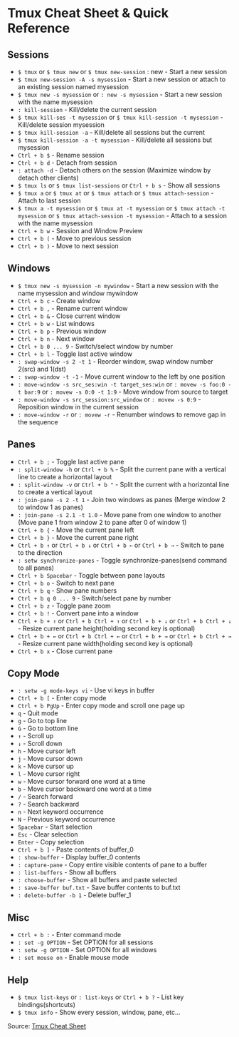 # Tmux Cheat Sheet & Quick Reference

## Sessions

- `$ tmux` or `$ tmux new` or `$ tmux new-session` : new - Start a new session
- `$ tmux new-session -A -s mysession` - Start a new session or attach to an existing session named mysession
- `$ tmux new -s mysession` or `: new -s mysession` - Start a new session with the name mysession
- `: kill-session` - Kill/delete the current session
- `$ tmux kill-ses -t mysession` or `$ tmux kill-session -t mysession` - Kill/delete session mysession
- `$ tmux kill-session -a` - Kill/delete all sessions but the current
- `$ tmux kill-session -a -t mysession` - Kill/delete all sessions but mysession
- `Ctrl + b $` - Rename session
- `Ctrl + b d` - Detach from session
- `: attach -d` - Detach others on the session (Maximize window by detach other clients)
- `$ tmux ls` or `$ tmux list-sessions` or `Ctrl + b s` - Show all sessions
- `$ tmux a` or `$ tmux at` or `$ tmux attach` or `$ tmux attach-session` - Attach to last session
- `$ tmux a -t mysession` or `$ tmux at -t mysession` or `$ tmux attach -t mysession` or `$ tmux attach-session -t mysession` - Attach to a session with the name mysession
- `Ctrl + b w` - Session and Window Preview
- `Ctrl + b (` - Move to previous session
- `Ctrl + b )` - Move to next session

## Windows

- `$ tmux new -s mysession -n mywindow` - Start a new session with the name mysession and window mywindow
- `Ctrl + b c` - Create window
- `Ctrl + b ,` - Rename current window
- `Ctrl + b &` - Close current window
- `Ctrl + b w` - List windows
- `Ctrl + b p` - Previous window
- `Ctrl + b n` - Next window
- `Ctrl + b 0 ... 9` - Switch/select window by number
- `Ctrl + b l` - Toggle last active window
- `: swap-window -s 2 -t 1` - Reorder window, swap window number 2(src) and 1(dst)
- `: swap-window -t -1` - Move current window to the left by one position
- `: move-window -s src_ses:win -t target_ses:win` or `: movew -s foo:0 -t bar:9` or `: movew -s 0:0 -t 1:9` - Move window from source to target
- `: move-window -s src_session:src_window` or `: movew -s 0:9` - Reposition window in the current session
- `: move-window -r` or `: movew -r` - Renumber windows to remove gap in the sequence

## Panes

- `Ctrl + b ;` - Toggle last active pane
- `: split-window -h` or `Ctrl + b %` - Split the current pane with a vertical line to create a horizontal layout
- `: split-window -v` or `Ctrl + b "` - Split the current with a horizontal line to create a vertical layout
- `: join-pane -s 2 -t 1` - Join two windows as panes (Merge window 2 to window 1 as panes)
- `: join-pane -s 2.1 -t 1.0` - Move pane from one window to another (Move pane 1 from window 2 to pane after 0 of window 1)
- `Ctrl + b {` - Move the current pane left
- `Ctrl + b }` - Move the current pane right
- `Ctrl + b ↑` or `Ctrl + b ↓` or `Ctrl + b ←` or `Ctrl + b →` - Switch to pane to the direction
- `: setw synchronize-panes` - Toggle synchronize-panes(send command to all panes)
- `Ctrl + b Spacebar` - Toggle between pane layouts
- `Ctrl + b o` - Switch to next pane
- `Ctrl + b q` - Show pane numbers
- `Ctrl + b q 0 ... 9` - Switch/select pane by number
- `Ctrl + b z` - Toggle pane zoom
- `Ctrl + b !` - Convert pane into a window
- `Ctrl + b + ↑` or `Ctrl + b Ctrl + ↑` or `Ctrl + b + ↓` or `Ctrl + b Ctrl + ↓` - Resize current pane height(holding second key is optional)
- `Ctrl + b + ←` or `Ctrl + b Ctrl + ←` or `Ctrl + b + →` or `Ctrl + b Ctrl + →` - Resize current pane width(holding second key is optional)
- `Ctrl + b x` - Close current pane

## Copy Mode

- `: setw -g mode-keys vi` - Use vi keys in buffer
- `Ctrl + b [` - Enter copy mode
- `Ctrl + b PgUp` - Enter copy mode and scroll one page up
- `q` - Quit mode
- `g` - Go to top line
- `G` - Go to bottom line
- `↑` - Scroll up
- `↓` - Scroll down
- `h` - Move cursor left
- `j` - Move cursor down
- `k` - Move cursor up
- `l` - Move cursor right
- `w` - Move cursor forward one word at a time
- `b` - Move cursor backward one word at a time
- `/` - Search forward
- `?` - Search backward
- `n` - Next keyword occurrence
- `N` - Previous keyword occurrence
- `Spacebar` - Start selection
- `Esc` - Clear selection
- `Enter` - Copy selection
- `Ctrl + b ]` - Paste contents of buffer_0
- `: show-buffer` - Display buffer_0 contents
- `: capture-pane` - Copy entire visible contents of pane to a buffer
- `: list-buffers` - Show all buffers
- `: choose-buffer` - Show all buffers and paste selected
- `: save-buffer buf.txt` - Save buffer contents to buf.txt
- `: delete-buffer -b 1` - Delete buffer_1

## Misc

- `Ctrl + b :` - Enter command mode
- `: set -g OPTION` - Set OPTION for all sessions
- `: setw -g OPTION` - Set OPTION for all windows
- `: set mouse on` - Enable mouse mode

## Help

- `$ tmux list-keys` or `: list-keys` or `Ctrl + b ?` - List key bindings(shortcuts)
- `$ tmux info` - Show every session, window, pane, etc...

Source: [Tmux Cheat Sheet](https://tmuxcheatsheet.com/)
